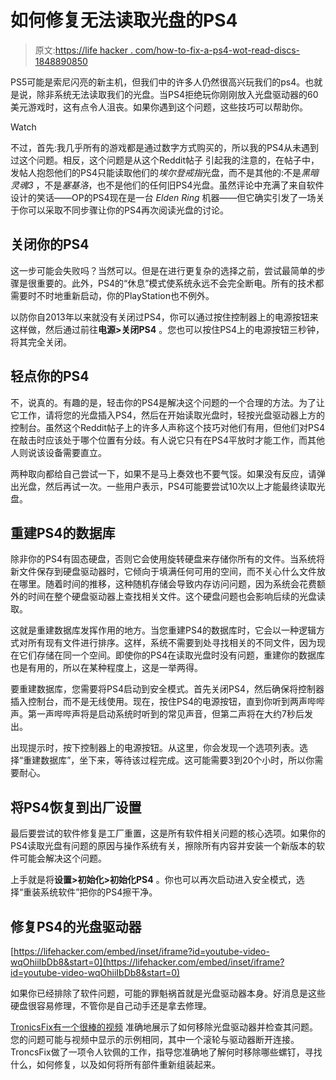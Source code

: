 # 如何修复无法读取光盘的PS4

> 原文:[https://life hacker . com/how-to-fix-a-ps4-wot-read-discs-1848890850](https://lifehacker.com/how-to-fix-a-ps4-that-wont-read-discs-1848890850)

PS5可能是索尼闪亮的新主机，但我们中的许多人仍然很高兴玩我们的ps4。也就是说，除非系统无法读取我们的光盘。当PS4拒绝玩你刚刚放入光盘驱动器的60美元游戏时，这有点令人沮丧。如果你遇到这个问题，这些技巧可以帮助你。

Watch

不过，首先:我几乎所有的游戏都是通过数字方式购买的，所以我的PS4从未遇到过这个问题。相反，这个问题是从这个Reddit帖子 引起我的注意的，在帖子中，发帖人抱怨他们的PS4只能读取他们的*埃尔登戒指*光盘，而不是其他的:不是*黑暗灵魂3* ，不是*塞基洛*，也不是他们的任何旧PS4光盘。虽然评论中充满了来自软件设计的笑话——OP的PS4现在是一台 *Elden Ring* 机器——但它确实引发了一场关于你可以采取不同步骤让你的PS4再次阅读光盘的讨论。

## 关闭你的PS4

这一步可能会失败吗？当然可以。但是在进行更复杂的选择之前，尝试最简单的步骤是很重要的。此外，PS4的“休息”模式使系统永远不会完全断电。所有的技术都需要时不时地重新启动，你的PlayStation也不例外。

以防你自2013年以来就没有关闭过PS4，你可以通过按住控制器上的电源按钮来这样做，然后通过前往**电源>关闭PS4** 。您也可以按住PS4上的电源按钮三秒钟，将其完全关闭。

## 轻点你的PS4

不，说真的。有趣的是，轻击你的PS4是解决这个问题的一个合理的方法。为了让它工作，请将您的光盘插入PS4，然后在开始读取光盘时，轻按光盘驱动器上方的控制台。虽然这个Reddit帖子上的许多人声称这个技巧对他们有用，但他们对PS4在敲击时应该处于哪个位置有分歧。有人说它只有在PS4平放时才能工作，而其他人则说该设备需要直立。

两种取向都给自己尝试一下，如果不是马上奏效也不要气馁。如果没有反应，请弹出光盘，然后再试一次。一些用户表示，PS4可能要尝试10次以上才能最终读取光盘。

## 重建PS4的数据库

除非你的PS4有固态硬盘，否则它会使用旋转硬盘来存储你所有的文件。当系统将新文件保存到硬盘驱动器时，它倾向于填满任何可用的空间，而不关心什么文件放在哪里。随着时间的推移，这种随机存储会导致内存访问问题，因为系统会花费额外的时间在整个硬盘驱动器上查找相关文件。这个硬盘问题也会影响后续的光盘读取。

这就是重建数据库发挥作用的地方。当您重建PS4的数据库时，它会以一种逻辑方式对所有现有文件进行排序。这样，系统不需要到处寻找相关的不同文件，因为现在它们存储在同一个空间。即使你的PS4在读取光盘时没有问题，重建你的数据库也是有用的，所以在某种程度上，这是一举两得。

要重建数据库，您需要将PS4启动到安全模式。首先关闭PS4，然后确保将控制器插入控制台，而不是无线使用。现在，按住PS4的电源按钮，直到你听到两声哔哔声。第一声哔哔声将是启动系统时听到的常见声音，但第二声将在大约7秒后发出。

出现提示时，按下控制器上的电源按钮。从这里，你会发现一个选项列表。选择“重建数据库”，坐下来，等待该过程完成。这可能需要3到20个小时，所以你需要耐心。

## 将PS4恢复到出厂设置

最后要尝试的软件修复是工厂重置，这是所有软件相关问题的核心选项。如果你的PS4读取光盘有问题的原因与操作系统有关，擦除所有内容并安装一个新版本的软件可能会解决这个问题。

上手就是将**设置>初始化>初始化PS4** 。你也可以再次启动进入安全模式，选择“重装系统软件”把你的PS4擦干净。

## 修复PS4的光盘驱动器

 [https://lifehacker.com/embed/inset/iframe?id=youtube-video-wqOhiiIbDb8&start=0](https://lifehacker.com/embed/inset/iframe?id=youtube-video-wqOhiiIbDb8&start=0) 

如果你已经排除了软件问题，可能的罪魁祸首就是光盘驱动器本身。好消息是这些硬盘很容易修理，不管你是自己动手还是拿去修理。

[TronicsFix有一个很棒的视频](https://www.youtube.com/watch?v=wqOhiiIbDb8) 准确地展示了如何移除光盘驱动器并检查其问题。您的问题可能与视频中显示的示例相同，其中一个滚轮与驱动器断开连接。TroncsFix做了一项令人钦佩的工作，指导您准确地了解何时移除哪些螺钉，寻找什么，如何修复，以及如何将所有部件重新组装起来。